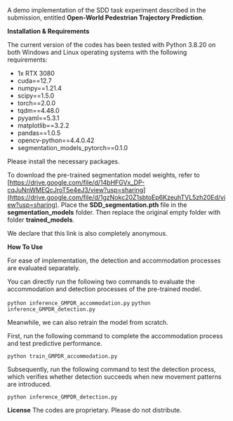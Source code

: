 A demo implementation of the SDD task experiment described in the submission, entitled **Open-World Pedestrian Trajectory Prediction**.



**Installation & Requirements**

The current version of the codes has been tested with Python 3.8.20 on both Windows and Linux operating systems with the following requirements:

- 1x RTX 3080
- cuda==12.7
- numpy==1.21.4
- scipy==1.5.0
- torch==2.0.0
- tqdm==4.48.0
- pyyaml==5.3.1
- matplotlib==3.2.2
- pandas==1.0.5
- opencv-python==4.4.0.42
- segmentation_models_pytorch==0.1.0

Please install the necessary packages.




To download the pre-trained segmentation model weights, refer to [https://drive.google.com/file/d/14bHFGVx_DP-cqJuNnWMEQcJroT5e4eJ3/view?usp=sharing](https://drive.google.com/file/d/1gzNokc20Z1sbtoEp6KzeuhTVL5zh20Ed/view?usp=sharing). Place the **SDD_segmentation.pth** file in the **segmentation_models** folder. Then replace the original empty folder with folder **trained_models**.

We declare that this link is also completely anonymous.




**How To Use**

For ease of implementation, the detection and accommodation processes are evaluated separately. 

You can directly run the following two commands to evaluate the accommodation and detection processes of the pre-trained model.

`python inference_GMPDR_accommodation.py`
``python inference_GMPDR_detection.py``


Meanwhile, we can also retrain the model from scratch.

First, run the following command to complete the accommodation process and test predictive performance. 

`python train_GMPDR_accommodation.py`

Subsequently, run the following command to test the detection process, which verifies whether detection succeeds when new movement patterns are introduced.

``python inference_GMPDR_detection.py``



**License**
The codes are proprietary. Please do not distribute.

